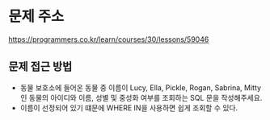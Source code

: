 # 문제 주소
https://programmers.co.kr/learn/courses/30/lessons/59046

## 문제 접근 방법
- 동물 보호소에 들어온 동물 중 이름이 Lucy, Ella, Pickle, Rogan, Sabrina, Mitty인 동물의 아이디와 이름, 성별 및 중성화 여부를 조회하는 SQL 문을 작성해주세요.
- 이름이 선정되어 있기 떄문에 WHERE IN을 사용하면 쉽게 조회할 수 있다.